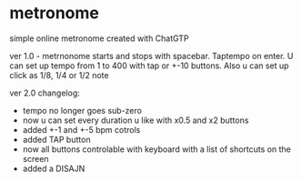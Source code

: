 # metronome
simple online metronome created with ChatGTP

ver 1.0 - metrnonome starts and stops with spacebar. Taptempo on enter. U can set up tempo from 1 to 400 with tap or +-10 buttons. Also u can set up click as 1/8, 1/4 or 1/2 note

ver 2.0 changelog:
- tempo no longer goes sub-zero
- now u can set every duration u like with x0.5 and x2 buttons
- added +-1 and +-5 bpm cotrols
- added TAP button
- now all buttons controlable with keyboard with a list of shortcuts on the screen
- added a DISAJN
